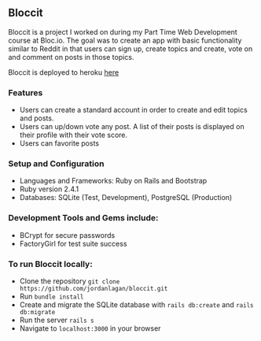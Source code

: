  ## Bloccit
 
Bloccit is a project I worked on during my Part Time Web Development course at Bloc.io. The goal was to create an app with basic functionality similar to Reddit in that users can sign up, create topics and create, vote on and comment on posts in those topics.

Bloccit is deployed to heroku [here](https://blooming-bayou-92417.herokuapp.com/)

### Features
 - Users can create a standard account in order to create and edit topics and posts.
 - Users can up/down vote any post. A list of their posts is displayed on their profile with their vote score.
 - Users can favorite posts

### Setup and Configuration
 - Languages and Frameworks: Ruby on Rails and Bootstrap
 - Ruby version 2.4.1
 - Databases: SQLite (Test, Development), PostgreSQL (Production)

### Development Tools and Gems include:
 - BCrypt for secure passwords
 - FactoryGirl for test suite success

### To run Bloccit locally:
 - Clone the repository `git clone https://github.com/jordanlagan/bloccit.git`
 - Run `bundle install`
 - Create and migrate the SQLite database with `rails db:create` and `rails db:migrate`
 - Run the server `rails s`
 - Navigate to `localhost:3000` in your browser
